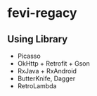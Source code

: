 # fevi-regacy

## Using Library

* Picasso
* OkHttp + Retrofit + Gson
* RxJava + RxAndroid
* ButterKnife, Dagger
* RetroLambda
